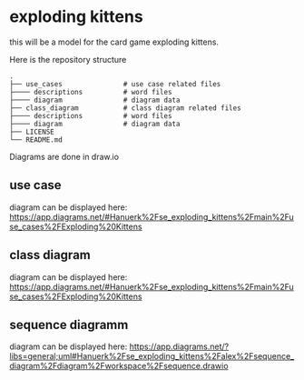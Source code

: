 # exploding kittens
this will be a model for the card game exploding kittens.

Here is the repository structure

    .
    ├── use_cases               # use case related files
    ├──── descriptions          # word files 
    ├──── diagram               # diagram data
    ├── class_diagram           # class diagram related files
    ├──── descriptions          # word files 
    ├──── diagram               # diagram data
    ├── LICENSE
    └── README.md

Diagrams are done in draw.io

## use case
diagram can be displayed here: https://app.diagrams.net/#Hanuerk%2Fse_exploding_kittens%2Fmain%2Fuse_cases%2FExploding%20Kittens

## class diagram
diagram can be displayed here: https://app.diagrams.net/#Hanuerk%2Fse_exploding_kittens%2Fmain%2Fuse_cases%2FExploding%20Kittens

## sequence diagramm 
diagram can be displayed here: https://app.diagrams.net/?libs=general;uml#Hanuerk%2Fse_exploding_kittens%2Falex%2Fsequence_diagram%2Fdiagram%2Fworkspace%2Fsequence.drawio